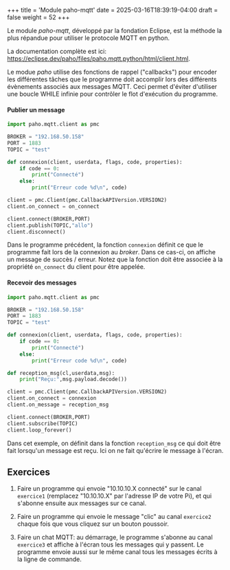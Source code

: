 +++
title = 'Module paho-mqtt'
date = 2025-03-16T18:39:19-04:00
draft = false
weight = 52
+++

Le module _paho-mqtt_, développé par la fondation Eclipse, est la méthode la plus répandue pour utiliser le protocole MQTT en python. 

La documentation complète est ici: https://eclipse.dev/paho/files/paho.mqtt.python/html/client.html.

Le modue _paho_ utilise des fonctions de rappel ("callbacks") pour encoder les différentes tâches que le programme doit accomplir lors des différents évènements associés aux messages MQTT. Ceci permet d'éviter d'utiliser une boucle WHILE infinie pour contrôler le flot d'exécution du programme.

#### Publier un message
```python
import paho.mqtt.client as pmc

BROKER = "192.168.50.158"
PORT = 1883
TOPIC = "test"

def connexion(client, userdata, flags, code, properties):
    if code == 0:
        print("Connecté")
    else:
        print("Erreur code %d\n", code)

client = pmc.Client(pmc.CallbackAPIVersion.VERSION2)
client.on_connect = on_connect

client.connect(BROKER,PORT)
client.publish(TOPIC,"allo")
client.disconnect()
```

Dans le programme précédent, la fonction `connexion` définit ce que le programme fait lors de la connexion au _broker_. Dans ce cas-ci, on affiche un message de succès / erreur. Notez que la fonction doit être associée à la propriété `on_connect` du client pour être appelée.

#### Recevoir des messages

```python
import paho.mqtt.client as pmc

BROKER = "192.168.50.158"
PORT = 1883
TOPIC = "test"

def connexion(client, userdata, flags, code, properties):
    if code == 0:
        print("Connecté")
    else:
        print("Erreur code %d\n", code)

def reception_msg(cl,userdata,msg):
    print("Reçu:",msg.payload.decode())

client = pmc.Client(pmc.CallbackAPIVersion.VERSION2)
client.on_connect = connexion
client.on_message = reception_msg

client.connect(BROKER,PORT)
client.subscribe(TOPIC)
client.loop_forever()
```
Dans cet exemple, on définit dans la fonction `reception_msg` ce qui doit être fait lorsqu'un message est reçu. Ici on ne fait qu'écrire le message à l'écran.

<!--
Dans un programme python qui utilise la librairie `paho-mqtt`, il faut appeler la méthode `Client.username_pw_set()` (avant la connexion) pour définir les identifiants à utiliser lors de la connexion. Voir https://eclipse.dev/paho/files/paho.mqtt.python/html/client.html pour plus de détails.
-->

## Exercices

1. Faire un programme qui envoie "10.10.10.X connecté" sur le canal `exercice1` (remplacez "10.10.10.X" par l'adresse IP de votre Pi), et qui s'abonne ensuite aux messages sur ce canal.
<!--
{{% expand "Solution" %}}
```python
import paho.mqtt.client as pmc

BROKER = "192.168.50.158"
PORT = 1883
TOPIC = "exercice1"

def connexion(client, userdata, flags, code, properties):
    if code == 0:
        print("Connecté")
        client.publish(TOPIC,"10.10.10.23 connecté")
    else:
        print("Erreur code %d\n", code)

def reception_msg(cl,userdata,msg):
    print("Reçu:",msg.payload.decode())

client = pmc.Client(pmc.CallbackAPIVersion.VERSION2)
client.on_connect = connexion
client.on_message = reception_msg

client.connect(BROKER,PORT)
client.subscribe(TOPIC)
client.loop_forever()
```
{{% /expand %}}
-->
2. Faire un programme qui envoie le message "clic" au canal `exercice2` chaque fois que vous cliquez sur un bouton poussoir.
<!--
{{% expand "Solution" %}}
```python
```
{{% /expand %}}
-->
3. Faire un chat MQTT: au démarrage, le programme s'abonne au canal `exercice3` et affiche à l'écran tous les messages qui y passent. Le programme envoie aussi sur le même canal tous les messages écrits à la ligne de commande. 
<!--
{{% expand "Solution" %}}
```python
```
{{% /expand %}}
-->